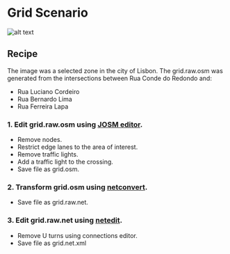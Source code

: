 # Grid Scenario

![alt text](figs/grid.png)

## Recipe

The image was a selected zone in the city of Lisbon. The grid.raw.osm was generated from the intersections between Rua Conde do Redondo and:

- Rua Luciano Cordeiro
- Rua Bernardo Lima
- Rua Ferreira Lapa

### 1. Edit grid.raw.osm using [JOSM editor](https://josm.openstreetmap.de/).

- Remove nodes.
- Restrict edge lanes to the area of interest.
- Remove traffic lights.
- Add a traffic light to the crossing.
- Save file as grid.osm.

### 2. Transform grid.osm using [netconvert](http://sumo.sourceforge.net/userdoc/NETCONVERT.html).

- Save file as grid.raw.net.

### 3. Edit grid.raw.net using [netedit](https://sumo.dlr.de/docs/NETEDIT.html).

- Remove U turns using connections editor.
- Save file as grid.net.xml

